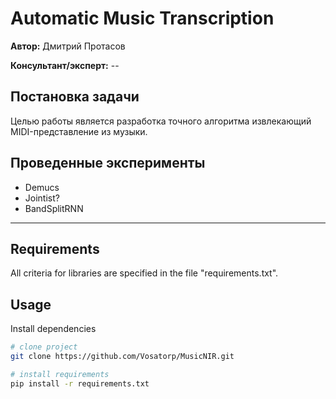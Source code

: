 # Automatic Music Transcription

**Автор:** Дмитрий Протасов

**Консультант/эксперт:** --

## Постановка задачи

Целью работы является разработка точного алгоритма извлекающий MIDI-представление из музыки.

## Проведенные эксперименты
 - Demucs
 - Jointist?
 - BandSplitRNN

---------------------

## Requirements
All criteria for libraries are specified in the file "requirements.txt".

## Usage

Install dependencies

```bash
# clone project
git clone https://github.com/Vosatorp/MusicNIR.git

# install requirements
pip install -r requirements.txt